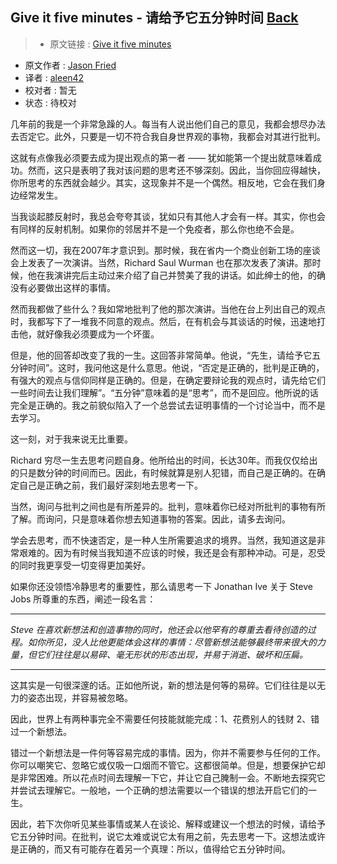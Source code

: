 ## Give it five minutes - 请给予它五分钟时间 [**Back**](./../translation.md)

> * 原文链接 : [Give it five minutes](https://signalvnoise.com/posts/3124-give-it-five-minutes)
* 原文作者 : [Jason Fried](https://signalvnoise.com/writers/jf)
* 译者 : [aleen42](https://github.com/aleen42) 
* 校对者 : 暂无
* 状态 : 待校对

几年前的我是一个非常急躁的人。每当有人说出他们自己的意见，我都会想尽办法去否定它。此外，只要是一切不符合我自身世界观的事物，我都会对其进行批判。

这就有点像我必须要去成为提出观点的第一者 —— 犹如能第一个提出就意味着成功。然而，这只是表明了我对该问题的思考还不够深刻。因此，当你回应得越快，你所思考的东西就会越少。其实，这现象并不是一个偶然。相反地，它会在我们身边经常发生。

当我谈起膝反射时，我总会夸夸其谈，犹如只有其他人才会有一样。其实，你也会有同样的反射机制。如果你的邻居并不是一个免疫者，那么你也绝不会是。

然而这一切，我在2007年才意识到。那时候，我在省内一个商业创新工场的座谈会上发表了一次演讲。当然，Richard Saul Wurman 也在那次发表了演讲。那时候，他在我演讲完后主动过来介绍了自己并赞美了我的讲话。如此绅士的他，的确没有必要做出这样的事情。

然而我都做了些什么？我如常地批判了他的那次演讲。当他在台上列出自己的观点时，我都写下了一堆我不同意的观点。然后，在有机会与其谈话的时候，迅速地打击他，就好像我必须要成为一个坏蛋。

但是，他的回答却改变了我的一生。这回答非常简单。他说，“先生，请给予它五分钟时间”。这时，我问他这是什么意思。他说，“否定是正确的，批判是正确的，有强大的观点与信仰同样是正确的。但是，在确定要辩论我的观点时，请先给它们一些时间去让我们理解”。“五分钟”意味着的是“思考”，而不是回应。他所说的话完全是正确的。我之前貌似陷入了一个总尝试去证明事情的一个讨论当中，而不是去学习。

这一刻，对于我来说无比重要。

Richard 穷尽一生去思考问题自身。他所给出的时间，长达30年。而我仅仅给出的只是数分钟的时间而已。因此，有时候就算是别人犯错，而自己是正确的。在确定自己是正确之前，我们最好深刻地去思考一下。

当然，询问与批判之间也是有所差异的。批判，意味着你已经对所批判的事物有所了解。而询问，只是意味着你想去知道事物的答案。因此，请多去询问。

学会去思考，而不快速否定，是一种人生所需要追求的境界。当然，我知道这是非常艰难的。因为有时候当我知道不应该的时候，我还是会有那种冲动。可是，忍受的同时我更享受一切变得更加美好。

如果你还没领悟冷静思考的重要性，那么请思考一下 Jonathan Ive 关于 Steve Jobs 所尊重的东西，阐述一段名言：

----

*Steve 在喜欢新想法和创造事物的同时，他还会以他罕有的尊重去看待创造的过程。如你所见，没人比他更能体会这样的事情：尽管新想法能够最终带来很大的力量，但它们往往是以易碎、毫无形状的形态出现，并易于消逝、破坏和压扁。*

----

这其实是一句很深邃的话。正如他所说，新的想法是何等的易碎。它们往往是以无力的姿态出现，并容易被忽略。

因此，世界上有两种事完全不需要任何技能就能完成：1、花费别人的钱财 2、错过一个新想法。

错过一个新想法是一件何等容易完成的事情。因为，你并不需要参与任何的工作。你可以嘲笑它、忽略它或仅吸一口烟而不管它。这都很简单。但是，想要保护它却是非常困难。所以花点时间去理解一下它，并让它自己腌制一会。不断地去探究它并尝试去理解它。一般地，一个正确的想法需要以一个错误的想法开启它们的一生。

因此，若下次你听见某些事情或某人在谈论、解释或建议一个想法的时候，请给予它五分钟时间。在批判，说它太难或说它太有用之前，先去思考一下。这想法或许是正确的，而又有可能存在着另一个真理：所以，值得给它五分钟时间。
